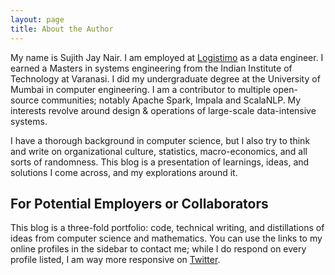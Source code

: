 ```yaml
---
layout: page
title: About the Author
---
```


My name is Sujith Jay Nair. I am employed at [Logistimo](http://www.logistimo.com) as a data engineer. I earned a Masters in systems engineering from the Indian Institute of Technology at Varanasi. I did my undergraduate degree at the University of Mumbai in computer engineering. I am a contributor to multiple open-source communities; notably Apache Spark, Impala and ScalaNLP. My interests revolve around design & operations of large-scale data-intensive systems.

I have a thorough background in computer science, but I also try to think and write on organizational culture, statistics, macro-economics, and all sorts of randomness. This blog is a presentation of learnings, ideas, and solutions I come across, and my explorations around it.


## For Potential Employers or Collaborators
This blog is a three-fold portfolio: code, technical writing, and distillations of ideas from computer science and mathematics. You can use the links to my online profiles in the sidebar to contact me; while I do respond on every profile listed, I am way more responsive on [Twitter](https://twitter.com/suj1th). 
